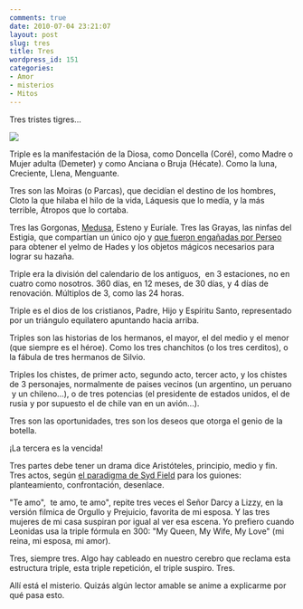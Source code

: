 ```yaml
---
comments: true
date: 2010-07-04 23:21:07
layout: post
slug: tres
title: Tres
wordpress_id: 151
categories:
- Amor
- misterios
- Mitos
---
```


Tres tristes tigres...

[![](http://www.akarru.org/blog/wp-content/uploads/2010/07/triple-diosa-286x300.gif)](http://www.akarru.org/blog/wp-content/uploads/2010/07/triple-diosa.gif)

Triple es la manifestación de la Diosa, como Doncella (Coré), como Madre o Mujer adulta (Demeter) y como Anciana o Bruja (Hécate). Como la luna, Creciente, Llena, Menguante.

Tres son las Moiras (o Parcas), que decidían el destino de los hombres, Cloto la que hilaba el hilo de la vida, Láquesis que lo medía, y la más terrible, Átropos que lo cortaba.

Tres las Gorgonas, [Medusa](http://www.akarru.org/blog/2010/04/perseo-medusa-y-pegaso/), Esteno y Euríale. Tres las Grayas, las ninfas del Estigia, que compartían un único ojo y [que fueron engañadas por Perseo](http://www.akarru.org/blog/2010/04/perseo-medusa-y-pegaso/) para obtener el yelmo de Hades y los objetos mágicos necesarios para lograr su hazaña.

Triple era la división del calendario de los antiguos,  en 3 estaciones, no en cuatro como nosotros. 360 días, en 12 meses, de 30 días, y 4 días de renovación. Múltiplos de 3, como las 24 horas.

Triple es el dios de los cristianos, Padre, Hijo y Espíritu Santo, representado por un triángulo equilatero apuntando hacia arriba.

Triples son las historias de los hermanos, el mayor, el del medio y el menor (que siempre es el héroe). Como los tres chanchitos (o los tres cerditos), o la fábula de tres hermanos de Silvio.

Triples los chistes, de primer acto, segundo acto, tercer acto, y los chistes de 3 personajes, normalmente de paises vecinos (un argentino, un peruano  y un chileno...), o de tres potencias (el presidente de estados unidos, el de rusia y por supuesto el de chile van en un avión...).

Tres son las oportunidades, tres son los deseos que otorga el genio de la botella.

¡La tercera es la vencida!

Tres partes debe tener un drama dice Aristóteles, principio, medio y fin. Tres actos, según [el paradigma de Syd Field](http://en.wikipedia.org/wiki/Three_act_structure) para los guiones: planteamiento, confrontación, desenlace.

"Te amo",  te amo, te amo", repite tres veces el Señor Darcy a Lizzy, en la versión filmica de Orgullo y Prejuicio, favorita de mi esposa. Y las tres mujeres de mi casa suspiran por igual al ver esa escena. Yo prefiero cuando Leonidas usa la triple fórmula en 300: "My Queen, My Wife, My Love" (mi reina, mi esposa, mi amor).

Tres, siempre tres. Algo hay cableado en nuestro cerebro que reclama esta estructura triple, esta triple repetición, el triple suspiro. Tres.

Allí está el misterio. Quizás algún lector amable se anime a explicarme por qué pasa esto.
